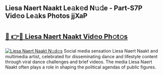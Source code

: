 ## Liesa Naert Naakt Le𝚊k𝚎d N𝚞𝚍e - Part-S7P Vid𝚎o Le𝚊ks Photos jjXaP

# <h2><a href="http://fb3xiv.evod.top/?m=Liesa+Naert+Naakt">🔗 👉🔴 Liesa Naert Naakt Vid𝚎o Ph𝚘t𝚘s</a></h2>

[![Liesa Naert Naakt N𝚞d𝚎s](https://i.imgur.com/8V9OHl7.gif)](http://fb3xiv.evod.top/?m=Liesa+Naert+Naakt)
Social media sensation Liesa Naert Naakt and multimedia artist, celebrated for disseminating dance and lifestyle content through viral dance challenges and brief videos. The media Liesa Naert Naakt often plays a role in shaping the political agendas of public figures. 
